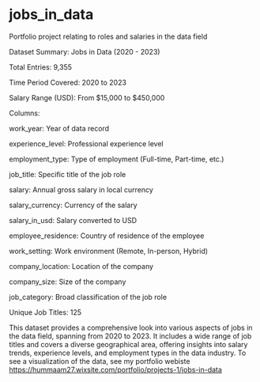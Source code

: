 # jobs_in_data
Portfolio project relating to roles and salaries in the data field


Dataset Summary: Jobs in Data (2020 - 2023)

Total Entries: 9,355

Time Period Covered: 2020 to 2023

Salary Range (USD): From $15,000 to $450,000



Columns:

work_year: Year of data record

experience_level: Professional experience level

employment_type: Type of employment (Full-time, Part-time, etc.)

job_title: Specific title of the job role

salary: Annual gross salary in local currency

salary_currency: Currency of the salary

salary_in_usd: Salary converted to USD

employee_residence: Country of residence of the employee

work_setting: Work environment (Remote, In-person, Hybrid)

company_location: Location of the company

company_size: Size of the company

job_category: Broad classification of the job role


Unique Job Titles: 125





This dataset provides a comprehensive look into various aspects of jobs in the data field, spanning from 2020 to 2023. It includes a wide range of job titles and covers a diverse geographical area, offering insights into salary trends, experience levels, and employment types in the data industry.
To see a visualization of the data, see my portfolio webiste https://hummaam27.wixsite.com/portfolio/projects-1/jobs-in-data
